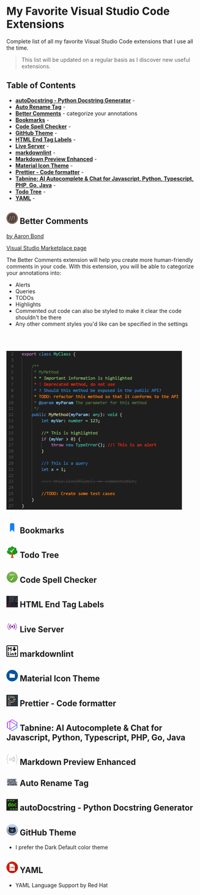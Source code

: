 # My Favorite Visual Studio Code Extensions

Complete list of all my favorite Visual Studio Code extensions that I use all the time.

> This list will be updated on a regular basis as I discover new useful extensions.

<!--------------------------------------------------->

## Table of Contents

- [<b>autoDocstring - Python Docstring Generator</b>](#-autodocstring) -
- [<b>Auto Rename Tag</b>](#-auto-rename-tag) -
- [<b>Better Comments</b>](#-better-comments) - categorize your annotations
- [<b>Bookmarks</b>](#-bookmarks) -
- [<b>Code Spell Checker</b>](#-code-spell-checker) -
- [<b>GitHub Theme</b>](#-github-theme) -
- [<b>HTML End Tag Labels</b>](#-html-end-tag-labels) -
- [<b>Live Server</b>](#-live-server) -
- [<b>markdownlint</b>](#-markdownlint) -
- [<b>Markdown Preview Enhanced</b>](#-markdown-preview-enhanced) -
- [<b>Material Icon Theme</b>](#-material-icon-theme) -
- [<b>Prettier - Code formatter</b>](#-prettier) -
- [<b>Tabnine: AI Autocomplete & Chat for Javascript, Python, Typescript, PHP, Go, Java</b>](#-tabnine) -
- [<b>Todo Tree</b>](#-todo-tree) -
- [<b>YAML</b>](#-yaml) -

<!--------------------------------------------------->

## ![better-comments-logo](images/better-comments.png) Better Comments

[by Aaron Bond](https://aaronbond.co.uk/)

[Visual Studio Marketplace page](https://marketplace.visualstudio.com/items?itemName=aaron-bond.better-comments)

The Better Comments extension will help you create more human-friendly comments in your code.
With this extension, you will be able to categorize your annotations into:

- Alerts
- Queries
- TODOs
- Highlights
- Commented out code can also be styled to make it clear the code shouldn't be there
- Any other comment styles you'd like can be specified in the settings
<br>
<br>

![better-comments-code](images/better-comments-code-example.png)

<!--------------------------------------------------->

## ![bookmarks-logo](images/bookmarks.png) Bookmarks

<!--------------------------------------------------->

## ![todo-tree-logo](images/todo-tree.png) Todo Tree

<!--------------------------------------------------->

## ![code-spell-checker-logo](images/code-spell-checker.png) Code Spell Checker

<!--------------------------------------------------->

## ![html-end-tag-labels-logo](images/html-end-tag-labels.png) HTML End Tag Labels

<!--------------------------------------------------->

## ![live-server-logo](images/live-server.png) Live Server

<!--------------------------------------------------->

## ![markdownlint-logo](images/markdownlint.png) markdownlint

<!--------------------------------------------------->

## ![material-icon-theme-logo](images/material-icon-theme.png) Material Icon Theme

<!--------------------------------------------------->

## ![prettier-logo](images/prettier.png) Prettier - Code formatter

<!--------------------------------------------------->

## ![tabnine-logo](images/tabnine.png) Tabnine: AI Autocomplete & Chat for Javascript, Python, Typescript, PHP, Go, Java

<!--------------------------------------------------->

## ![markdown-preview-enhanced-logo](images/markdown-preview-enhanced.png) Markdown Preview Enhanced

<!--------------------------------------------------->

## ![auto-rename-tag-logo](images/auto-rename-tag.png) Auto Rename Tag

<!--------------------------------------------------->

## ![autodocstring-logo](images/autodocstring.png) autoDocstring - Python Docstring Generator

<!--------------------------------------------------->

## ![github-theme-logo](images/github-theme.png) GitHub Theme

- I prefer the Dark Default color theme

<!--------------------------------------------------->

## ![yaml-logo](images/yaml.png) YAML

- YAML Language Support by Red Hat
